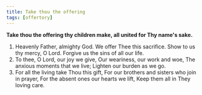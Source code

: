 ```yaml
---
title: Take thou the offering
tags: [offertory]
---
```


**Take thou the offering thy children make,
all united for Thy name's sake.**

1. Heavenly Father, almighty God.
  We offer Thee this sacrifice.
  Show to us thy mercy, O Lord.
  Forgive us the sins of all our life.
1. To thee, O Lord, our joy we give,
  Our weariness, our work and woe,
  The anxious moments that we live;
  Lighten our burden as we go.
1. For all the living take Thou this gift,
  For our brothers and sisters who join in prayer,
  For the absent ones our hearts we lift,
  Keep them all in They loving care.

